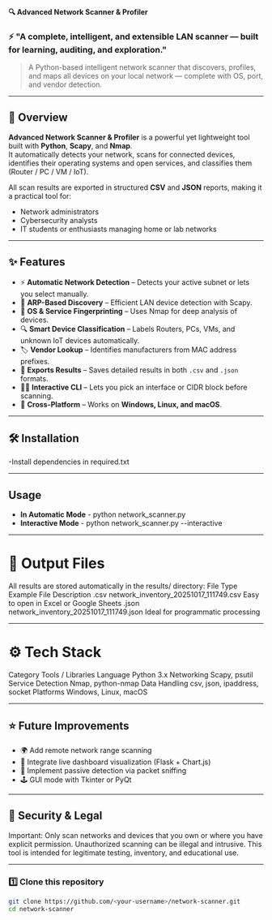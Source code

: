 #### 🔍 Advanced Network Scanner & Profiler
### ⚡ "A complete, intelligent, and extensible LAN scanner — built for learning, auditing, and exploration." ### 
> A Python-based intelligent network scanner that discovers, profiles, and maps all devices on your local network — complete with OS, port, and vendor detection.

---

## 🚀 Overview

**Advanced Network Scanner & Profiler** is a powerful yet lightweight tool built with **Python**, **Scapy**, and **Nmap**.  
It automatically detects your network, scans for connected devices, identifies their operating systems and open services, and classifies them (Router / PC / VM / IoT).  

All scan results are exported in structured **CSV** and **JSON** reports, making it a practical tool for:
- Network administrators
- Cybersecurity analysts
- IT students or enthusiasts managing home or lab networks

---

## ✨ Features

- ⚡ **Automatic Network Detection** – Detects your active subnet or lets you select manually.
- 🧩 **ARP-Based Discovery** – Efficient LAN device detection with Scapy.
- 🧠 **OS & Service Fingerprinting** – Uses Nmap for deep analysis of devices.
- 🔍 **Smart Device Classification** – Labels Routers, PCs, VMs, and unknown IoT devices automatically.
- 🏷️ **Vendor Lookup** – Identifies manufacturers from MAC address prefixes.
- 💾 **Exports Results** – Saves detailed results in both `.csv` and `.json` formats.
- 🧑‍💻 **Interactive CLI** – Lets you pick an interface or CIDR block before scanning.
- 🧰 **Cross-Platform** – Works on **Windows, Linux, and macOS**.

---

## 🛠️ Installation
-Install dependencies in required.txt

--- 

## Usage
- **In Automatic Mode** - python network_scanner.py
- **Interactive Mode** - python network_scanner.py --interactive

--- 

# 📁 Output Files
All results are stored automatically in the results/ directory:
File Type	Example File	Description
.csv	network_inventory_20251017_111749.csv	Easy to open in Excel or Google Sheets
.json	network_inventory_20251017_111749.json	Ideal for programmatic processing

--- 

# ⚙️ Tech Stack
Category	          Tools / Libraries
Language	          Python 3.x
Networking	        Scapy, psutil
Service Detection	  Nmap, python-nmap
Data Handling	      csv, json, ipaddress, socket
Platforms	          Windows, Linux, macOS

---

## ⭐ Future Improvements
- 🌍 Add remote network range scanning
- 🧬 Integrate live dashboard visualization (Flask + Chart.js)
- 🧠 Implement passive detection via packet sniffing
- 🕹️ GUI mode with Tkinter or PyQt

---
## 🔐 Security & Legal

Important: Only scan networks and devices that you own or where you have explicit permission. Unauthorized scanning can be illegal and intrusive. This tool is intended for legitimate testing, inventory, and educational use.

--- 

### 1️⃣ Clone this repository
```bash
git clone https://github.com/<your-username>/network-scanner.git
cd network-scanner
